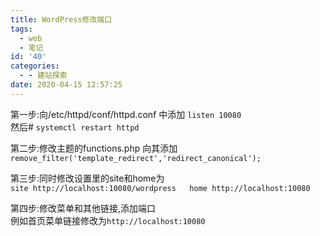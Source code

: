 ```yaml
---
title: WordPress修改端口
tags:
  - web
  - 笔记
id: '40'
categories:
  - - 建站探索
date: 2020-04-15 12:57:25
---
```


第一步:向/etc/httpd/conf/httpd.conf 中添加 `listen 10080`  
然后# `systemctl restart httpd`

第二步:修改主题的functions.php 向其添加  
`remove_filter('template_redirect','redirect_canonical');`

第三步:同时修改设置里的site和home为  
`site http://localhost:10080/wordpress  
home http://localhost:10080`

第四步:修改菜单和其他链接,添加端口  
例如首页菜单链接修改为`http://localhost:10080`